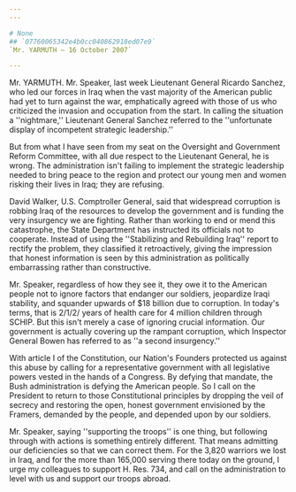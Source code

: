 ```yaml
---
---

# None
## `07760065342e4b0cc040862918ed07e9`
`Mr. YARMUTH — 16 October 2007`

---
```



Mr. YARMUTH. Mr. Speaker, last week Lieutenant General Ricardo 
Sanchez, who led our forces in Iraq when the vast majority of the 
American public had yet to turn against the war, emphatically agreed 
with those of us who criticized the invasion and occupation from the 
start. In calling the situation a ''nightmare,'' Lieutenant General 
Sanchez referred to the ''unfortunate display of incompetent strategic 
leadership.''

But from what I have seen from my seat on the Oversight and 
Government Reform Committee, with all due respect to the Lieutenant 
General, he is wrong. The administration isn't failing to implement the 
strategic leadership needed to bring peace to the region and protect 
our young men and women risking their lives in Iraq; they are refusing.

David Walker, U.S. Comptroller General, said that widespread 
corruption is robbing Iraq of the resources to develop the government 
and is funding the very insurgency we are fighting. Rather than working 
to end or mend this catastrophe, the State Department has instructed 
its officials not to cooperate. Instead of using the ''Stabilizing and 
Rebuilding Iraq'' report to rectify the problem, they classified it 
retroactively, giving the impression that honest information is seen by 
this administration as politically embarrassing rather than 
constructive.

Mr. Speaker, regardless of how they see it, they owe it to the 
American people not to ignore factors that endanger our soldiers, 
jeopardize Iraqi stability, and squander upwards of $18 billion due to 
corruption. In today's terms, that is 2/1/2/ years of health care for 4 
million children through SCHIP. But this isn't merely a case of 
ignoring crucial information. Our government is actually covering up 
the rampant corruption, which Inspector General Bowen has referred to 
as ''a second insurgency.''

With article I of the Constitution, our Nation's Founders protected 
us against this abuse by calling for a representative government with 
all legislative powers vested in the hands of a Congress. By defying 
that mandate, the Bush administration is defying the American people. 
So I call on the President to return to those Constitutional principles 
by dropping the veil of secrecy and restoring the open, honest 
government envisioned by the Framers, demanded by the people, and 
depended upon by our soldiers.

Mr. Speaker, saying ''supporting the troops'' is one thing, but 
following through with actions is something entirely different. That 
means admitting our deficiencies so that we can correct them. For the 
3,820 warriors we lost in Iraq, and for the more than 165,000 serving 
there today on the ground, I urge my colleagues to support H. Res. 734, 
and call on the administration to level with us and support our troops 
abroad.